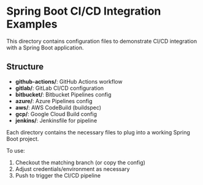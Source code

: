 # Spring Boot CI/CD Integration Examples

This directory contains configuration files to demonstrate CI/CD integration with a Spring Boot application.

## Structure

- **github-actions/**: GitHub Actions workflow
- **gitlab/**: GitLab CI/CD configuration
- **bitbucket/**: Bitbucket Pipelines config
- **azure/**: Azure Pipelines config
- **aws/**: AWS CodeBuild (buildspec)
- **gcp/**: Google Cloud Build config
- **jenkins/**: Jenkinsfile for pipeline

Each directory contains the necessary files to plug into a working Spring Boot project.

To use:
1. Checkout the matching branch (or copy the config)
2. Adjust credentials/environment as necessary
3. Push to trigger the CI/CD pipeline
